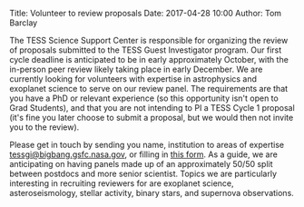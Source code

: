 Title: Volunteer to review proposals
Date: 2017-04-28 10:00
Author: Tom Barclay

The TESS Science Support Center is responsible for organizing the review of proposals submitted to the TESS Guest Investigator program. Our first cycle deadline is anticipated to be in early approximately October, with the in-person peer review likely taking place in early December. We are currently looking for volunteers with expertise in astrophysics and exoplanet science to serve on our review panel. The requirements are that you have a PhD or relevant experience (so this opportunity isn't open to Grad Students), and that you are not intending to PI a TESS Cycle 1 proposal (it's fine you later choose to submit a proposal, but we would then not invite you to the review). 

Please get in touch by sending you name, institution to areas of expertise [tessgi@bigbang.gsfc.nasa.gov](mailto:tessgi@bigbang.gsfc.nasa.gov), or filling in [this form](https://goo.gl/forms/p4ZqiTQSEHjbM6nz2). As a guide, we are anticipating on having panels made up of an approximately 50/50 split between postdocs and more senior scientist. Topics we are particularly interesting in recruiting reviewers for are exoplanet science, asteroseismology, stellar activity, binary stars, and supernova observations. 
